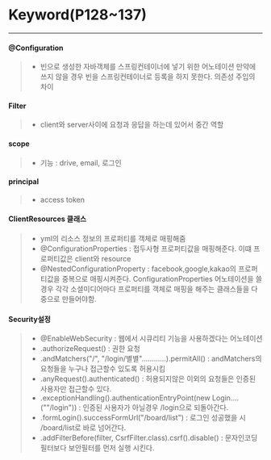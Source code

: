 # Keyword(P128~137)
---
#### @Configuration
> - 빈으로 생성한 자바객체를 스프링컨테이너에 넣기 위한 어노테이션 만약에 쓰지 않을 경우 빈을 스프링컨테이너로 등록을 하지 못한다. 의존성 주입의 차이
#### Filter
> - client와 server사이에 요청과 응답을 하는데 있어서 중간 역할
#### scope
> - 기능 : drive, email, 로그인
#### principal
> - access token
#### ClientResources 클래스
> * yml의  리소스 정보의 프로퍼티를 객체로 매핑해줌
>  * @ConfigurationProperties : 접두사형 프로퍼티값을 매핑해준다. 이떄 프로퍼티값은 client와 resource
>  * @NestedConfigurationProperty : facebook,google,kakao의 프로퍼티값을 중복으로 매핑시켜준다. ConfigurationProperties 어노테이션을 쓸 경우 각각 소셜미디어마다 프로퍼티를 객체로 매핑을 해주는 클래스들을 다중으로 만들어야함.
#### Security설정
> - @EnableWebSecurity : 웹에서 시큐리티 기능을 사용하겠다는 어노테이션
> - .authorizeRequest() : 권한 요청
> - .andMatchers("/", "/login/별별"............).permitAll() : andMatchers의 요청들을 누구나 접근할수 있도록 허용시킴
> - .anyRequest().authenticated() : 허용되지않은 이외의 요청들은 인증된 사용자만 접근할수 있다.
> - .exceptionHandling().authenticationEntryPoint(new Login....(""/login")) : 인증된 사용자가 아닐경우 /login으로 되돌아간다.
> - .formLogin().successFormUrl("/board/list") : 로그인 성공했을 시 /board/list로 바로 넘어간다.
> - .addFilterBefore(filter, CsrfFilter.class).csrf().disable() : 문자인코딩 필터보다 보안필터를 먼저 실행 시킨다.  
